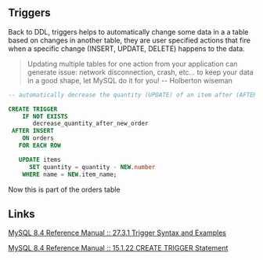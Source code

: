 ## Triggers
Back to DDL, triggers helps to automatically change some data in a a table based on changes in another table, they are user specified actions that fire when a specific change (INSERT, UPDATE, DELETE) happens to the data.


> Updating multiple tables for one action from your application can generate issue: network disconnection, crash, etc… to keep your data in a good shape, let MySQL do it for you!
> -- Holberton wiseman


```sql
-- automatically decrease the quantity (UPDATE) of an item after (AFTER) adding (INSERT) a new order

CREATE TRIGGER
    IF NOT EXISTS
       decrease_quantity_after_new_order
 AFTER INSERT
    ON orders
   FOR EACH ROW

   UPDATE items
      SET quantity = quantity - NEW.number
    WHERE name = NEW.item_name;
```

Now this is part of the orders table

## Links

[MySQL 8.4 Reference Manual :: 27.3.1 Trigger Syntax and Examples](https://dev.mysql.com/doc/refman/8.4/en/trigger-syntax.html)

[MySQL 8.4 Reference Manual :: 15.1.22 CREATE TRIGGER Statement](https://dev.mysql.com/doc/refman/8.4/en/create-trigger.html)
